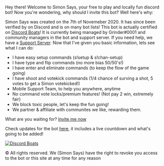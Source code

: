 
Hey there! Welcome to Simon Says, your free to play and locally fun discord bot! Now you're wondering, why should I invite this bot? Well here's why:

Simon Says was created on the 7th of Novemeber 2020. It has since been verified by on Discord and is on many bot lists! This bot is actually certified on [Discord Boats](https://discord.boats)! It is currently being managed by Grinder#0001 and community managers in the bot and support server. If you need help, we have a [Support Server](https://discord.gg/5FX9MhG). Now that I've given you basic information, lets see what I can do:

- I have easy setup commands (s!setup & s!chan-setup)
- I have type and flip commands (no more bias 50/50's!)
- I have enter and eliminate commands (to keep the flow of the game going)
- I have shoot and votekick commands (1/4 chance of surving a shot, 5 votes to get a Simon votekicked!)
- Mobile Support Team, to help you anywhere, anytime
- No command vote locks/premium features! (Not pay 2 win, extremely fair)
- We block toxic people, let's keep the fun going!
- We partner & affiliate with communites we like, rewarding them.

What are you waiting for? [Invite me now](https://discord.com/oauth2/authorize?client_id=774516332497731594&scope=bot&permissions=8)

Check updates for the bot [here](https://simonsaystimer.carrd.co/), it includes a live countdown and what's going to be added!

[![Discord Boats](https://discord.boats/api/widget/774516332497731594)](774516332497731594)

© All rights reserved. We (Simon Says) have the right to revoke you access to the bot or this site at any time for any reason

